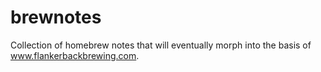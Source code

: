brewnotes
=========

Collection of homebrew notes that will eventually morph into the basis of
www.flankerbackbrewing.com.
